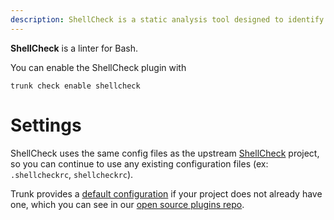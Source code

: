 ```yaml
---
description: ShellCheck is a static analysis tool designed to identify and report syntax errors and potential issues in shell scripts
---
```


**ShellCheck** is a linter for Bash.

You can enable the ShellCheck plugin with

```shell
trunk check enable shellcheck
```

# Settings

ShellCheck uses the same config files as the 
upstream [ShellCheck](https://www.shellcheck.net/) project, so you can continue to use any
existing configuration files (ex: `.shellcheckrc`, `shellcheckrc`).

Trunk provides a [default configuration](https://github.com/trunk-io/plugins/tree/main/linters/shellcheck) if your project does not already have one,
which you can see in our [open source plugins repo](https://github.com/trunk-io/plugins/tree/main).
